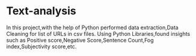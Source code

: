 # Text-analysis
In this project,with the help of Python performed data extraction,Data Cleaning for list of URLs in csv files.
Using Python Libraries,found insights such as Positive score,Negative Score,Sentence Count,Fog index,Subjectivity score,etc.
